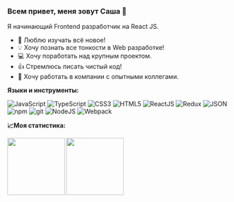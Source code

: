 ### Всем привет, меня зовут Саша 👋

Я начинающий Frontend разработчик на React JS.
- 📖 Люблю изучать всё новое!
- 💡 Хочу познать все тонкости в Web разработке!
- 💻 Хочу поработать над крупным проектом.
- 👍 Стремлюсь писать чистый код!
- 💪 Хочу работать в компании с опытными коллегами.


**Языки и инструменты:**  

![JavaScript](https://img.shields.io/badge/-JavaScript-ffe400?style=plastic&logo=javascript&logoColor=ffffff) ![TypeScript](https://img.shields.io/badge/-TypeScript-007acc?style=plastic&logo=typescript&logoColor=ffffff) ![CSS3](https://img.shields.io/badge/-CSS3-0d57a7?style=?style=plastic&logo=css3&logoColor=ffffff) ![HTML5](https://img.shields.io/badge/-HTML5-e34f26?style=?style=plastic&logo=html5&logoColor=ffffff) ![ReactJS](https://img.shields.io/badge/-ReactJS-45b8d8?style=?style=plastic&logo=react&logoColor=ffffff) ![Redux](https://img.shields.io/badge/-Redux-764abc?style=?style=plastic&logo=redux&logoColor=ffffff) ![JSON](https://img.shields.io/badge/-JSON-202020?style=?style=plastic&logo=json&logoColor=ffffff) ![npm](https://img.shields.io/badge/-npm-cb3837?style=?style=plastic&logo=npm&logoColor=ffffff) ![git](https://img.shields.io/badge/-git-f05032?style=?style=plastic&logo=git&logoColor=ffffff) ![NodeJS](https://img.shields.io/badge/-Node.js-43853d?style=?style=plastic&logo=node.js&logoColor=ffffff) ![Webpack](https://img.shields.io/badge/-Webpack-8dd6f9?style=?style=plastic&logo=webpack&logoColor=ffffff)

**📈Моя статистика:**  

<div>
<a href="https://github-readme-stats.vercel.app/api?username=Hidison&hide=contribs&show_icons=true">
  <img  align="left" height="130" src="https://github-readme-stats.vercel.app/api?username=Hidison&hide=contribs&show_icons=true" />
</a>
</div>

<div>
<a href="https://github-readme-stats.vercel.app/api/top-langs/?username=Hidison&layout=compact">
  <img align="left" height="130" src="https://github-readme-stats.vercel.app/api/top-langs/?username=Hidison&layout=compact" />
</a>
</div>
